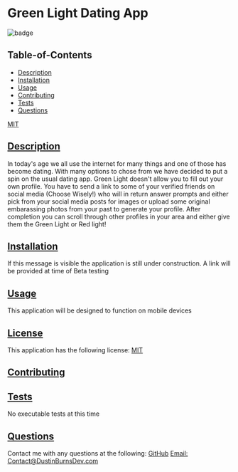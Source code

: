 
  # Green Light Dating App
  
![badge](https://img.shields.io/badge/license-MIT-blue)
  
  ## Table-of-Contents
  * [Description](#description)
  * [Installation](#installation)
  * [Usage](#usage)
  * [Contributing](#contributing)
  * [Tests](#tests)
  * [Questions](#questions)

[MIT](https://choosealicense.com/licenses/MIT)

 
  ## [Description](#table-of-contents)
  In today's age we all use the internet for many things and one of those has become dating. With many options to chose from we have decided to put a spin on the usual dating app. Green Light doesn't allow you to fill out your own profile. You have to send a link to some of your verified  friends on social media (Choose Wisely!) who will in return answer prompts and either pick from your social media posts for images or upload some original embarassing photos from your past to generate your profile. After completion you can scroll through other profiles in your area and either give them the Green Light or Red light! 
   
  ## [Installation](#table-of-contents)
  If this message is visible the application is still under construction. A link will be provided at time of Beta testing

  ## [Usage](#table-of-contents)
  This application will be designed to function on mobile devices


  ## [License](#table-of-contents)
  This application has the following license:
  [MIT](https://choosealicense.com/licenses/MIT)
    
  ## [Contributing](#table-of-contents)
    
   
  ## [Tests](#table-of-contents)
  No executable tests at this time
  ## [Questions](#table-of-contents)
  Contact me with any questions at the following:
  [GitHub](https://github.com/BurnsD)
  [Email: Contact@DustinBurnsDev.com](mailto:Contact@DustinBurnsDev.com)
  